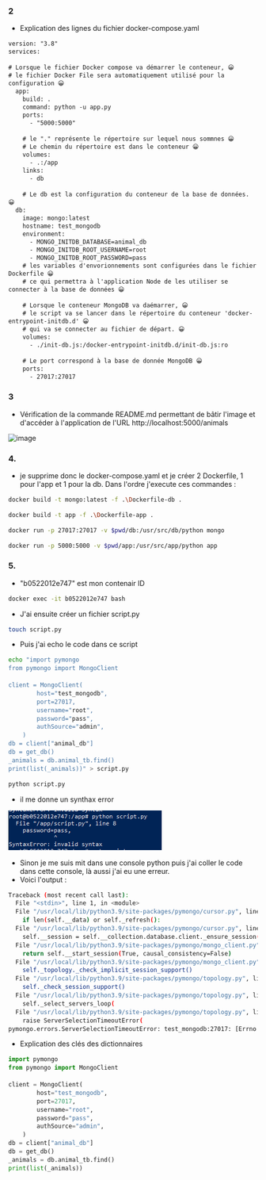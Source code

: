 ### 2

- Explication des lignes du fichier docker-compose.yaml

```
version: "3.8"
services:

# Lorsque le fichier Docker compose va démarrer le conteneur, 😀
# le fichier Docker File sera automatiquement utilisé pour la configuration 😀
  app:
    build: .
    command: python -u app.py
    ports:
      - "5000:5000"
      
    # le "." représente le répertoire sur lequel nous sommnes 😀
    # Le chemin du répertoire est dans le conteneur 😀
    volumes:
      - .:/app
    links:
      - db
    
    # Le db est la configuration du conteneur de la base de données. 😀
  db:
    image: mongo:latest 
    hostname: test_mongodb 
    environment:
      - MONGO_INITDB_DATABASE=animal_db
      - MONGO_INITDB_ROOT_USERNAME=root
      - MONGO_INITDB_ROOT_PASSWORD=pass
    # les variables d'envorionnements sont configurées dans le fichier Dockerfile 😀
    # ce qui permettra à l'application Node de les utiliser se connecter à la base de données 😀

    # Lorsque le conteneur MongoDB va daémarrer, 😀
    # le script va se lancer dans le répertoire du conteneur 'docker-entrypoint-initdb.d' 😀
    # qui va se connecter au fichier de départ. 😀
    volumes:
      - ./init-db.js:/docker-entrypoint-initdb.d/init-db.js:ro

    # Le port correspond à la base de donnée MongoDB 😀
    ports: 
      - 27017:27017
```
### 3

- Vérification de la commande README.md permettant de bâtir l'image et d'accéder à l'application de l'URL http://localhost:5000/animals

![image](https://github.com/Sombra26/docker-1-project-part-2/assets/108517832/8c06855f-97c5-4531-9440-342658e0a1e4)

### 4.

- je  supprime donc le docker-compose.yaml et je créer 2 Dockerfile, 1 pour l'app et 1 pour la db. Dans l'ordre j'execute ces commandes :

```bash
docker build -t mongo:latest -f .\Dockerfile-db .
```

```bash
docker build -t app -f .\Dockerfile-app .
```

```bash
docker run -p 27017:27017 -v $pwd/db:/usr/src/db/python mongo
```

```bash
docker run -p 5000:5000 -v $pwd/app:/usr/src/app/python app
```

### 5.

- "b0522012e747" est mon contenair ID

```bash
docker exec -it b0522012e747 bash
```

- J'ai ensuite créer un fichier script.py

```bash
touch script.py
```

- Puis j'ai echo le code dans ce script 

```bash
echo "import pymongo
from pymongo import MongoClient

client = MongoClient(
        host="test_mongodb",
        port=27017,
        username="root",
        password="pass",
        authSource="admin",
    )
db = client["animal_db"]
db = get_db()
_animals = db.animal_tb.find()
print(list(_animals))" > script.py
```

```bash
python script.py
```

- il me donne un synthax error 

![Alt text](image.png)

- Sinon je me suis mit dans une console python puis j'ai coller le code dans cette console, là aussi j'ai eu une erreur.
- Voici l'output :

```bash
Traceback (most recent call last):
  File "<stdin>", line 1, in <module>
  File "/usr/local/lib/python3.9/site-packages/pymongo/cursor.py", line 1251, in next
    if len(self.__data) or self._refresh():
  File "/usr/local/lib/python3.9/site-packages/pymongo/cursor.py", line 1142, in _refresh
    self.__session = self.__collection.database.client._ensure_session()
  File "/usr/local/lib/python3.9/site-packages/pymongo/mongo_client.py", line 1758, in _ensure_session
    return self.__start_session(True, causal_consistency=False)
  File "/usr/local/lib/python3.9/site-packages/pymongo/mongo_client.py", line 1703, in __start_session
    self._topology._check_implicit_session_support()
  File "/usr/local/lib/python3.9/site-packages/pymongo/topology.py", line 538, in _check_implicit_session_support
    self._check_session_support()
  File "/usr/local/lib/python3.9/site-packages/pymongo/topology.py", line 554, in _check_session_support
    self._select_servers_loop(
  File "/usr/local/lib/python3.9/site-packages/pymongo/topology.py", line 238, in _select_servers_loop
    raise ServerSelectionTimeoutError(
pymongo.errors.ServerSelectionTimeoutError: test_mongodb:27017: [Errno -2] Name or service not known, Timeout: 30s, Topology Description: <TopologyDescription id: 64cb727a8cee9def05ce4da4, topology_type: Unknown, servers: [<ServerDescription ('test_mongodb', 27017) server_type: Unknown, rtt: None, error=AutoReconnect('test_mongodb:27017: [Errno -2] Name or service not known')>]>
```

- Explication des clés des dictionnaires

```python
import pymongo
from pymongo import MongoClient

client = MongoClient(
        host="test_mongodb",
        port=27017,
        username="root",
        password="pass",
        authSource="admin",
    )
db = client["animal_db"]
db = get_db()
_animals = db.animal_tb.find()
print(list(_animals))
```
